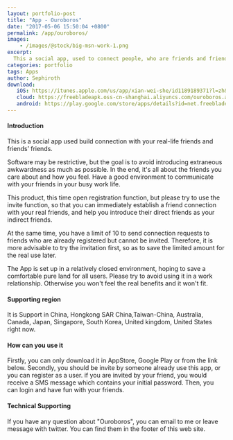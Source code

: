 ```yaml
---
layout: portfolio-post
title: "App - Ouroboros"
date: "2017-05-06 15:50:04 +0800"
permalink: /app/ouroboros/
images:
    - /images/@stock/big-msn-work-1.png
excerpt:
  This a social app, used to connect people, who are friends and friends' friends in real life.
categories: portfolio
tags: Apps
author: Sephiroth
download:
   iOS: https://itunes.apple.com/us/app/xian-wei-she/id1189189371?l=zh&ls=1&mt=8
   cloud: https://freebladeapk.oss-cn-shanghai.aliyuncs.com/ouroboros.apk
   android: https://play.google.com/store/apps/details?id=net.freeblade.connects
---
```


#### Introduction
This is a social app used build connection with your real-life friends and friends’ friends.

Software may be restrictive, but the goal is to avoid introducing extraneous awkwardness as much as possible. In the end, it's all about the friends you care about and how you feel. Have a good environment to communicate with your friends in your busy work life.

This product, this time open registration function, but please try to use the invite function, so that you can immediately establish a friend connection with your real friends, and help you introduce their direct friends as your indirect friends.

At the same time, you have a limit of 10 to send connection requests to friends who are already registered but cannot be invited. Therefore, it is more advisable to try the invitation first, so as to save the limited amount for the real use later.

The App is set up in a relatively closed environment, hoping to save a comfortable pure land for all users. Please try to avoid using it in a work relationship. Otherwise you won't feel the real benefits and it won't fit.

#### Supporting region
It is Support in China, Hongkong SAR China,Taiwan-China, Australia, Canada, Japan, Singapore, South Korea, United kingdom, United States right now.

#### How can you use it
Firstly, you can only download it in AppStore, Google Play or from the link below.
Secondly, you should be invite by someone already use this app, or you can register as a user.
if you are invited by your friend, you would receive a SMS message which contains your initial password.
Then, you can login and have fun with your friends.

#### Technical Supporting
If you have any question about "Ouroboros", you can email to me or leave message with twitter. You can find them in the footer of this web site.
